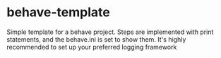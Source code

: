 # behave-template
Simple template for a behave project. Steps are implemented with print statements, and the behave.ini is set to show them. It's highly recommended to set up your preferred logging framework
